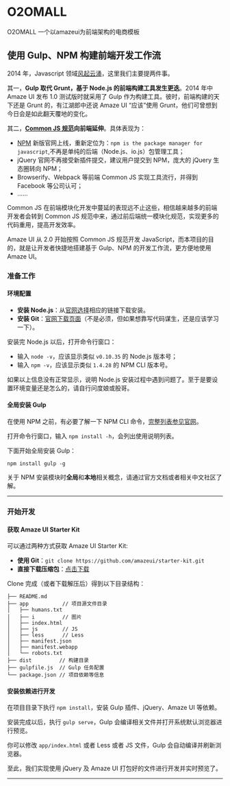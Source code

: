 # O2OMALL

O2OMALL 一个以amazeui为前端架构的电商模板

## 使用 Gulp、NPM 构建前端开发工作流

2014 年，Javascript 领域[风起云涌](http://www.infoq.com/news/2014/12/javascript-review-2014)，这里我们主要提两件事。

其一，**Gulp 取代 Grunt，基于 Node.js 的前端构建工具发生更迭**。2014 年中 Amaze UI 发布 1.0 测试版时就采用了 Gulp 作为构建工具。彼时，前端构建的天下还是 Grunt 的，有江湖郎中还说 Amaze UI “应该”使用 Grunt，他们可曾想到今日会是如此翻天覆地的变化。

其二，**[Common JS 规范](http://wiki.commonjs.org/wiki/CommonJS)向前端延伸**。具体表现为：

- [NPM](https://www.npmjs.com) 新版官网上线，重新定位为：`npm is the package manager for javascript`,不再是单纯的后端（Node.js、io.js）包管理工具；
- jQuery 官网不再接受新插件提交，建议用户提交到 NPM，庞大的 jQuery 生态圈转向 NPM；
- Browserify、Webpack 等前端 Common JS 实现工具流行，并得到 Facebook 等公司认可；
- ……

Common JS 在前端模块化开发中蔓延的表现远不止这些，相信越来越多的前端开发者会转到 Common JS 规范中来，通过前后端统一模块化规范，实现更多的代码重用，提高开发效率。

Amaze UI 从 2.0 开始按照 Common JS 规范开发 JavaScript，而本项目的目的，就是让开发者快捷地搭建基于 Gulp、NPM 的开发工作流，更方便地使用 Amaze UI。

### 准备工作

#### 环境配置

- **安装 Node.js**：从[官网选择](http://nodejs.org/download/)相应的链接下载安装。
- **安装 Git**：[官网下载页面](http://git-scm.com/downloads)（不是必须，但如果想靠写代码谋生，还是应该学习一下）。

安装完 Node.js 以后，打开命令行窗口：

- 输入 `node -v`，应该显示类似 `v0.10.35` 的 Node.js 版本号；
- 输入 `npm -v`，应该显示类似 `1.4.28` 的 NPM CLI 版本号。

如果以上信息没有正常显示，说明 Node.js 安装过程中遇到问题了。至于是要设置环境变量还是怎么的，请自行问度娘或股哥。

#### 全局安装 Gulp

在使用 NPM 之前，有必要了解一下 NPM CLI 命令，[完整列表参见官网](https://docs.npmjs.com/cli/install)。

打开命令行窗口，输入 `npm install -h`，会列出使用说明列表。

下面开始全局安装 Gulp：

```
npm install gulp -g
```

关于 NPM 安装模块时**全局**和**本地**相关概念，请通过官方文档或者相关中文社区了解。

---

### 开始开发

#### 获取 Amaze UI Starter Kit

可以通过两种方式获取 Amaze UI Starter Kit:

- **使用 Git**：`git clone https://github.com/amazeui/starter-kit.git`
- **直接下载压缩包**：[点击下载](https://github.com/amazeui/starter-kit/archive/master.zip)

Clone 完成（或者下载解压后）得到以下目录结构：

```
├── README.md
├── app           // 项目源文件目录
│   ├── humans.txt
│   ├── i         // 图片
│   ├── index.html
│   ├── js        // JS
│   ├── less      // Less
│   ├── manifest.json
│   ├── manifest.webapp
│   └── robots.txt
├── dist         // 构建目录
├── gulpfile.js  // Gulp 任务配置
└── package.json // 项目依赖等信息
```

#### 安装依赖进行开发

在项目目录下执行 `npm install`，安装 Gulp 插件、jQuery、Amaze UI 等依赖。

安装完成以后，执行 `gulp serve`，Gulp 会编译相关文件并打开系统默认浏览器进行预览。

你可以修改 `app/index.html` 或者 Less 或者 JS 文件，Gulp 会自动编译并刷新浏览器。

至此，我们实现使用 jQuery 及 Amaze UI 打包好的文件进行开发并实时预览了。

---

